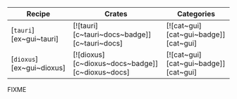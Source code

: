 | Recipe | Crates | Categories |
|--------|--------|------------|
| [`tauri`][ex~gui~tauri] | [![tauri][c~tauri~docs~badge]][c~tauri~docs] | [![cat~gui][cat~gui~badge]][cat~gui] |
| [`dioxus`][ex~gui~dioxus] | [![dioxus][c~dioxus~docs~badge]][c~dioxus~docs] | [![cat~gui][cat~gui~badge]][cat~gui] |

<div class="hidden">
FIXME
</div>

